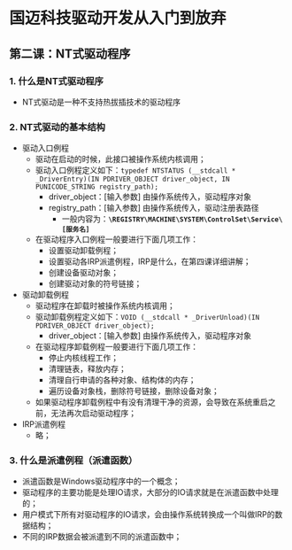 # 国迈科技驱动开发从入门到放弃 #

## 第二课：NT式驱动程序 ##

### 1. 什么是NT式驱动程序 ###
- NT式驱动是一种不支持热拔插技术的驱动程序
 
### 2. NT式驱动的基本结构 ###
- 驱动入口例程
	- 驱动在启动的时候，此接口被操作系统内核调用；
	- 驱动入口例程定义如下：```typedef NTSTATUS (__stdcall * _DriverEntry)(IN PDRIVER_OBJECT driver_object, IN PUNICODE_STRING registry_path);```
		- driver_object：[输入参数] 由操作系统传入，驱动程序对象
		- registry_path：[输入参数] 由操作系统传入，驱动注册表路径
			- 一般内容为：**```\REGISTRY\MACHINE\SYSTEM\ControlSet\Service\[服务名]```**
	- 在驱动程序入口例程一般要进行下面几项工作：
		- 设置驱动卸载例程；
		- 设置驱动各IRP派遣例程，IRP是什么，在第四课详细讲解；
		- 创建设备驱动对象；
		- 创建驱动对象的符号链接；
- 驱动卸载例程
	- 驱动程序在卸载时被操作系统内核调用；
	- 驱动卸载例程定义如下：```VOID (__stdcall * _DriverUnload)(IN PDRIVER_OBJECT driver_object);```
		- driver_object：[输入参数] 由操作系统传入，驱动程序对象
	- 在驱动程序卸载例程一般要进行下面几项工作：
		- 停止内核线程工作；
		- 清理链表，释放内存；
		- 清理自行申请的各种对象、结构体的内存；
		- 遍历设备对象栈，删除符号链接，删除设备对象；
	- 如果驱动程序卸载例程中有没有清理干净的资源，会导致在系统重启之前，无法再次启动驱动程序；
- IRP派遣例程
	- 略；

### 3. 什么是派遣例程（派遣函数） ###
- 派遣函数是Windows驱动程序中的一个概念；
- 驱动程序的主要功能是处理IO请求，大部分的IO请求就是在派遣函数中处理的；
- 用户模式下所有对驱动程序的IO请求，会由操作系统转换成一个叫做IRP的数据结构；
- 不同的IRP数据会被派遣到不同的派遣函数中；